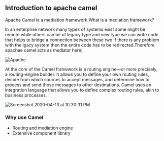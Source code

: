 ## Introduction to apache camel

Apache Camel is a mediation framework.What is a mediation framework?

In an enterprise network many types of systems exist some might be remote while others can be of legacy type and new type
we can write code that helps to bridge a connection between these two if there is any problem with the lgacy system then the entire code has to be redirected.Therefore apachae camel acts as mediator here!

![Apache](https://user-images.githubusercontent.com/51193242/79125907-8bbd8b00-7dbc-11ea-99d7-ddbef732c786.png)

At the core of the Camel framework is a routing engine—or more precisely, a routing-engine builder. It allows you to define your own routing rules, decide from which sources to accept messages, and determine how to process and send those messages to other destinations. Camel uses an integration language that allows you to define complex routing rules, akin to business processes. 

![Screenshot 2020-04-13 at 10 30 31 PM](https://user-images.githubusercontent.com/51193242/79140991-8a00c100-7dd6-11ea-9432-c49ce31e92e4.png)



### Why use Camel

- Routing and mediation engine
- Extensive component library


